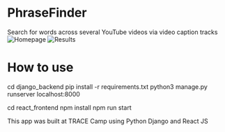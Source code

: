# PhraseFinder
Search for words across several YouTube videos via video caption tracks
![Homepage](https://i.ibb.co/rtqzhqp/homepage.png)
![Results](https://i.ibb.co/QMMZ7zs/results.png)

# How to use
cd django_backend
pip install -r requirements.txt
python3 manage.py runserver localhost:8000

cd react_frontend
npm install
npm run start

This app was built at TRACE Camp using Python Django and React JS
